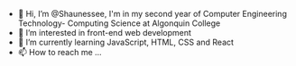 - 👋 Hi, I’m @Shaunessee, I'm in my second year of Computer Engineering Technology- Computing Science at Algonquin College
- 👀 I’m interested in front-end web development
- 🌱 I’m currently learning JavaScript, HTML, CSS and React
- 📫 How to reach me ...

<!---
Shaunessee/Shaunessee is a ✨ special ✨ repository because its `README.md` (this file) appears on your GitHub profile.
You can click the Preview link to take a look at your changes.
--->

